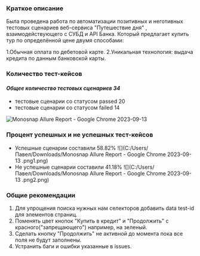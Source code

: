 ### Краткое описание
Была проведена работа по автоматизации позитивных и неготивных тестовых сценариев веб-сервиса "Путешествие дня" , взаимодействующего с СУБД и API Банка. Который предлагает купить тур по определённой цене двумя способами:

 1.Обычная оплата по дебетовой карте.
 2.Уникальная технология: выдача кредита по данным банковской карты.

### Количество тест-кейсов
#### *Общее количество тестовых сценариев 34*
- тестовые сценарии со статусом passed 20
- тестовые сценарии со статусом failed 14

![Monosnap Allure Report - Google Chrome 2023-09-13 ](https://github.com/Pavelll23/Diplom/assets/116386264/42607d0e-ae85-442b-bc1a-b33b2fbfb752)

### Процент успешных и не успешных тест-кейсов
- Успешные сценарии составили 58.82%
![](C:/Users/Павел/Downloads/Monosnap Allure Report - Google Chrome 2023-09-13 .png1.png)
- Не успешные сценарии составили 41.18%
![](C:/Users/Павел/Downloads/Monosnap Allure Report - Google Chrome 2023-09-13 .png2.png)

### Общие рекомендации
1. Для упрощения поиска нужных нам селекторов добавить data test-id для элементов страниц.
2. Поменять цвет кнопок "Купить в кредит" и "Продолжить" с красного("запрещающего")  например, на зеленый.
3. Сделать кнопку "Продолжить" не активной до момента пока все поля не будут заполнены.
4. Устранить баги и ошибки указанные в issues.
